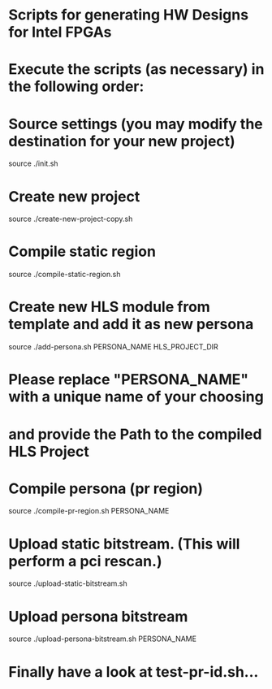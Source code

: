 # Scripts for generating HW Designs for Intel FPGAs

# Execute the scripts (as necessary) in the following order:

# Source settings (you may modify the destination for your new project)
source ./init.sh

# Create new project
source ./create-new-project-copy.sh

# Compile static region
source ./compile-static-region.sh

# Create new HLS module from template and add it as new persona
source ./add-persona.sh PERSONA_NAME HLS_PROJECT_DIR
# Please replace "PERSONA_NAME" with a unique name of your choosing
# and provide the Path to the compiled HLS Project

# Compile persona (pr region)
source ./compile-pr-region.sh PERSONA_NAME

# Upload static bitstream. (This will perform a pci rescan.)
source ./upload-static-bitstream.sh

# Upload persona bitstream
source ./upload-persona-bitstream.sh PERSONA_NAME

# Finally have a look at test-pr-id.sh...
